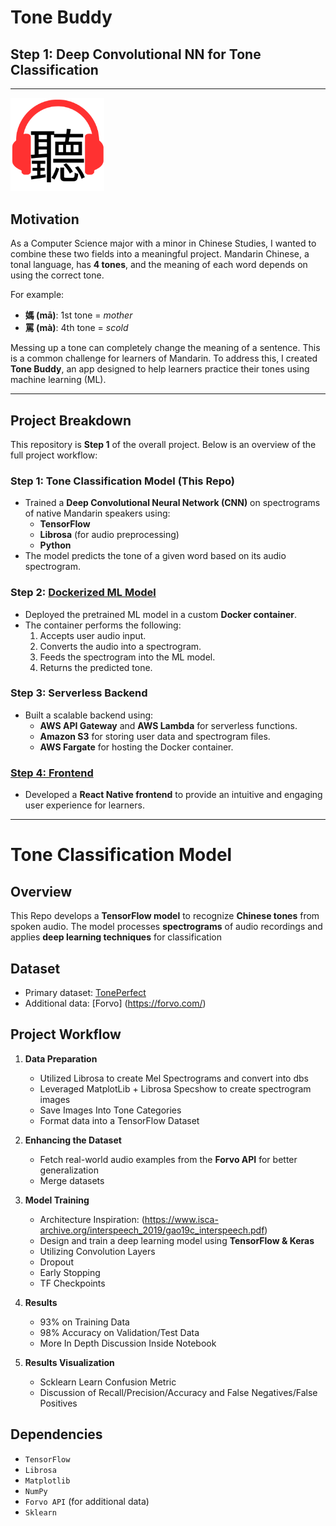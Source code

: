 # **Tone Buddy**  
## **Step 1: Deep Convolutional NN for Tone Classification**

---

<img src="https://github.com/AndDenny16/Tone-Identifier-Container/blob/main/logolfinal2.png" alt="Project Logo" width="150">

## **Motivation**
As a Computer Science major with a minor in Chinese Studies, I wanted to combine these two fields into a meaningful project. Mandarin Chinese, a tonal language, has **4 tones**, and the meaning of each word depends on using the correct tone.

For example:  
- **媽 (mā)**: 1st tone = *mother*  
- **罵 (mà)**: 4th tone = *scold*  

Messing up a tone can completely change the meaning of a sentence. This is a common challenge for learners of Mandarin. To address this, I created **Tone Buddy**, an app designed to help learners practice their tones using machine learning (ML).

---

## **Project Breakdown**
This repository is **Step 1** of the overall project. Below is an overview of the full project workflow:

### **Step 1: Tone Classification Model (This Repo)**
- Trained a **Deep Convolutional Neural Network (CNN)** on spectrograms of native Mandarin speakers using:
  - **TensorFlow**
  - **Librosa** (for audio preprocessing)
  - **Python**
- The model predicts the tone of a given word based on its audio spectrogram.

### **Step 2: [Dockerized ML Model](https://github.com/AndDenny16/Tone-Identifier-Container)**
- Deployed the pretrained ML model in a custom **Docker container**.
- The container performs the following:
  1. Accepts user audio input.
  2. Converts the audio into a spectrogram.
  3. Feeds the spectrogram into the ML model.
  4. Returns the predicted tone.

### **Step 3: Serverless Backend**
- Built a scalable backend using:
  - **AWS API Gateway** and **AWS Lambda** for serverless functions.
  - **Amazon S3** for storing user data and spectrogram files.
  - **AWS Fargate** for hosting the Docker container.

### **[Step 4: Frontend](https://github.com/AndDenny16/ToneBuddy)** 
- Developed a **React Native frontend** to provide an intuitive and engaging user experience for learners.

---
# Tone Classification Model 

## Overview
This Repo develops a **TensorFlow model** to recognize **Chinese tones** from spoken audio. The model processes **spectrograms** of audio recordings and applies **deep learning techniques** for classification

## Dataset
- Primary dataset: [TonePerfect](https://tone.lib.msu.edu/)
- Additional data: [Forvo] (https://forvo.com/)

## Project Workflow
1. **Data Preparation**
   - Utilized Librosa to create Mel Spectrograms and convert into dbs
   - Leveraged MatplotLib + Librosa Specshow to create spectrogram images
   - Save Images Into Tone Categories
   - Format data into a TensorFlow Dataset

2. **Enhancing the Dataset**
   - Fetch real-world audio examples from the **Forvo API** for better generalization
   - Merge datasets

3. **Model Training**
   - Architecture Inspiration: (https://www.isca-archive.org/interspeech_2019/gao19c_interspeech.pdf)
   - Design and train a deep learning model using **TensorFlow & Keras**
   - Utilizing Convolution Layers
   - Dropout
   - Early Stopping
   - TF Checkpoints
  
4. **Results**

   - 93% on Training Data
   - 98% Accuracy on Validation/Test Data
   - More In Depth Discussion Inside Notebook

6. **Results Visualization**
   - Scklearn Learn Confusion Metric
   - Discussion of Recall/Precision/Accuracy and False Negatives/False Positives
  
## Dependencies
- `TensorFlow`
- `Librosa`
- `Matplotlib`
- `NumPy`
- `Forvo API` (for additional data)
- `Sklearn`


